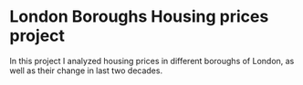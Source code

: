 # London Boroughs Housing prices project 

In this project I analyzed housing prices in different boroughs of London, as well as their change in last two decades.
